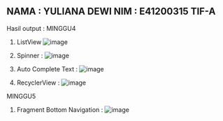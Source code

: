 NAMA : YULIANA DEWI
NIM : E41200315 
TIF-A
--------------------
Hasil output :
MINGGU4
1. ListView
    ![image](https://user-images.githubusercontent.com/75105622/135960632-afd65e40-1cda-46d7-93ec-89b9426c2fd4.png)

2. Spinner :
    ![image](https://user-images.githubusercontent.com/75105622/135960672-b39905bc-12c0-43f4-8da8-df929c0bb20e.png)

3. Auto Complete Text :
    ![image](https://user-images.githubusercontent.com/75105622/135960755-7a2aa22e-6874-4265-8dae-d3e6c49f6dae.png)

4. RecyclerView :
    ![image](https://user-images.githubusercontent.com/75105622/135960829-64358f91-3a6f-4b04-a93a-6ce11a30c64b.png)
    
MINGGU5
1. Fragment Bottom Navigation :
    ![image](https://user-images.githubusercontent.com/75105622/136979497-6fe446dd-5e11-49ee-ba8e-58aad14d2663.png)



